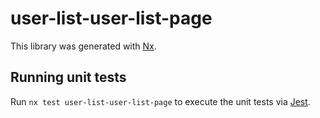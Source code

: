 # user-list-user-list-page

This library was generated with [Nx](https://nx.dev).

## Running unit tests

Run `nx test user-list-user-list-page` to execute the unit tests via [Jest](https://jestjs.io).
